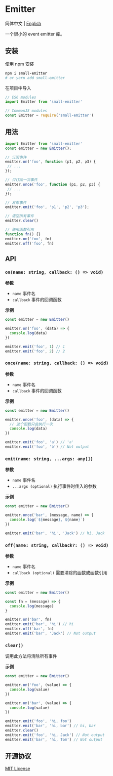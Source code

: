 # Emitter

简体中文 | [English](./README.md)

一个很小的 event emitter 库。

## 安装

使用 npm 安装

```sh
npm i small-emitter
# or yarn add small-emitter
```

在项目中导入

```js
// ES6 modules
import Emitter from 'small-emitter'

// CommonJS modules
const Emitter = require('small-emitter')
```

## 用法

```js
import Emitter from 'small-emitter'
const emitter = new Emitter();

// 订阅事件
emitter.on('foo', function (p1, p2, p3) {
 // ...
});

// 只订阅一次事件
emitter.once('foo', function (p1, p2, p3) {
 // ...
});

// 发布事件
emitter.emit('foo', 'p1', 'p2', 'p3');

// 清空所有事件
emitter.clear()

// 使用函数引用
function fn() {}
emitter.on('foo', fn)
emitter.off('foo', fn)
```

## API

### `on(name: string, callback: () => void)`

**参数**

- `name` 事件名
- `callback` 事件的回调函数

**示例**

```js
const emitter = new Emitter()

emitter.on('foo', (data) => {
  console.log(data)
})

emitter.emit('foo', 1) // 1
emitter.emit('foo', 2) // 2
```

### `once(name: string, callback: () => void)`

**参数**

- `name` 事件名
- `callback` 事件的回调函数

**示例**

```js
const emitter = new Emitter()

emitter.once('foo', (data) => {
  // 这个函数只会执行一次
  console.log(data)
})

emitter.emit('foo', 'a') // 'a'
emitter.emit('foo', 'b') // Not output
```

### `emit(name: string, ...args: any[])`

**参数**

- `name` 事件名
- `...args (optional)` 执行事件时传入的参数

**示例**

```js
const emitter = new Emitter()

emitter.once('bar', (message, name) => {
  console.log(`${message}, ${name}`)
})

emitter.emit('bar', 'hi', 'Jack') // hi, Jack
```

### `off(name: string, callback?: () => void)`

**参数**

- `name` 事件名
- `callback (optional)` 需要清除的函数或函数引用

**示例**

```js
const emitter = new Emitter()

const fn = (message) => {
  console.log(message)
}

emitter.on('bar', fn)
emitter.emit('bar', 'hi') // hi
emitter.off('bar', fn)
emitter.emit('bar', 'Jack') // Not output
```

### `clear()`

调用此方法将清除所有事件

**示例**

```js
const emitter = new Emitter()

emitter.on('foo', (value) => {
  console.log(value)
})

emitter.on('bar', (value) => {
  console.log(value)
})

emitter.emit('foo', 'hi, foo')
emitter.emit('bar', 'hi, bar') // hi, bar
emitter.clear()
emitter.emit('foo', 'hi, Jack') // Not output
emitter.emit('bar', 'hi, Tom') // Not output
```

## 开源协议

[MIT License](https://opensource.org/licenses/MIT)

